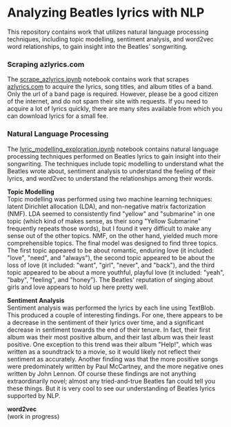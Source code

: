 # Analyzing Beatles lyrics with NLP

This repository contains work that utilizes natural language processing techniques, including topic modelling, sentiment analysis, and word2vec word relationships, to gain insight into the Beatles' songwriting.


### Scraping azlyrics.com
The [scrape_azlyrics.ipynb](https://github.com/kekatzmann/beatles_lyrics/blob/master/notebooks/scrape_azlyrics.ipynb) notebook contains work that scrapes [azlyrics.com](http://www.azlyrics.com/) to acquire the lyrics, song titles, and album titles of a band. Only the url of a band page is required. However, please be a good citizen of the internet, and do not spam their site with requests. If you need to acquire a lot of lyrics quickly, there are many sites available from which you can download lyrics for a small fee.


### Natural Language Processing
The [lyric_modelling_exploration.ipynb](https://github.com/kekatzmann/beatles_lyrics/blob/master/notebooks/lyric_modelling_exploration.ipynb) notebook contains natural language processing techniques performed on Beatles lyrics to gain insight into their songwriting. The techniques include topic modelling to understand what the Beatles wrote about, sentiment analysis to understand the feeling of their lyrics, and word2vec to understand the relationships among their words.

<b>Topic Modelling</b><br>
Topic modelling was performed using two machine learning techniques: latent Dirichlet allocation (LDA), and non-negative matrix factorization (NMF). LDA seemed to consistently find "yellow" and "submarine" in one topic (which kind of makes sense, as their song "Yellow Submarine" frequently repeats those words), but I found it very difficult to make any sense out of the other topics. NMF, on the other hand, yielded much more comprehensible topics. The final model was designed to find three topics. The first topic appeared to be about romantic, enduring love (it included: "love", "need", and "always"), the second topic appeared to be about the loss of love (it included: "want", "girl", "never", and "back"), and the third topic appeared to be about a more youthful, playful love (it included: "yeah", "baby", "feeling", and "honey"). The Beatles' reputation of singing about girls and love appears to hold up here pretty well.

<b>Sentiment Analysis</b><br>
Sentiment analysis was performed the lyrics by each line using TextBlob. This produced a couple of interesting findings. For one, there appears to be a decrease in the sentiment of their lyrics over time, and a significant decrease in sentiment towards the end of their tenure. In fact, their first album was their most positive album, and their last album was their least positive. One exception to this trend was their album "Help!", which was written as a soundtrack to a movie, so it would likely not reflect their sentiment as accurately. Another finding was that the more positive songs were predominately written by Paul McCartney, and the more negative ones written by John Lennon. Of course these findings are not anything extraordinarily novel; almost any tried-and-true Beatles fan could tell you these things. But it is very cool to see our understanding of Beatles lyrics supported by NLP.

<b>word2vec</b><br>
(work in progress)
